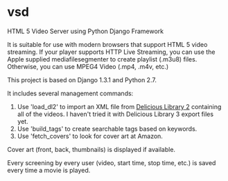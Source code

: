 # vsd
HTML 5 Video Server using Python Django Framework

It is suitable for use with modern browsers that support HTML 5 video streaming.
If your player supports HTTP Live Streaming, you can use the Apple supplied mediafilesegmenter to create playlist (.m3u8) files.
Otherwise, you can use MPEG4 Video (.mp4, .m4v, etc.)

This project is based on Django 1.3.1 and Python 2.7.

It includes several management commands:

1. Use 'load_dl2' to import an XML file from [Delicious Library 2](http://www.delicious-monster.com/get/) containing all of the videos. I haven't tried it with Delicious Library 3 export files yet.
2. Use 'build_tags' to create searchable tags based on keywords.
3. Use 'fetch_covers' to look for cover art at Amazon.

Cover art (front, back, thumbnails) is displayed if available.

Every screening by every user (video, start time, stop time, etc.) is saved every time a movie is played.

